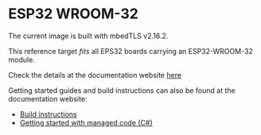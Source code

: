 # ESP32 WROOM-32

The current image is built with mbedTLS v2.16.2.

This reference target _fits_ all EPS32 boards carrying an ESP32-WROOM-32 module.

Check the details at the documentation website [here](http://docs.nanoframework.net/content/reference-targets/esp32-wroom-32.html)

Getting started guides and build instructions can also be found at the documentation website:

- [Build instructions](https://docs.nanoframework.net/content/getting-started-guides/build-esp32.html)
- [Getting started with managed code (C#)](https://docs.nanoframework.net/content/getting-started-guides/getting-started-managed.html)
